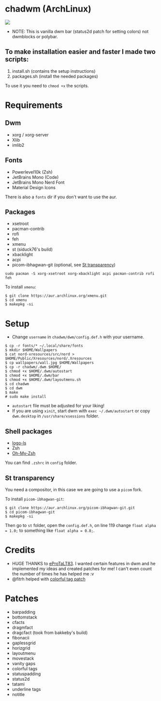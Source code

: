 # chadwm (ArchLinux)

<img src="https://github.com/siduck76/chadwm/blob/main/screenshots/col_layout.png">

- NOTE: This is vanilla dwm bar (status2d patch for setting colors) not dwmblocks or polybar.

## To make installation easier and faster I made two scripts:

1. install.sh (contains the setup instructions)
2. packages.sh (install the needed packages)

To use it you need to ```chmod +x``` the scripts.

# Requirements

## Dwm

- xorg / xorg-server
- Xlib
- imlib2

## Fonts

- Powerlevel10k (Zsh)
- JetBrains Mono (Code)
- JetBrains Mono Nerd Font
- Material Design Icons

There is also a ```fonts``` dir if you don't want to use the aur.

## Packages

- xsetroot
- pacman-contrib
- rofi
- feh
- xmenu
- st (siduck76's build)
- xbacklight
- acpi
- picom-ibhagwan-git (optional, see [St transparency](#st-transparency))

```
sudo pacman -S xorg-xsetroot xorg-xbacklight acpi pacman-contrib rofi feh
```

To install ```xmenu```:
```
$ git clone https://aur.archlinux.org/xmenu.git
$ cd xmenu
$ makepkg -si
```

# Setup

- Change ```username``` in ```chadwm/dwm/config.def.h``` with your username.

```
$ cp -r fonts/* ~/.local/share/fonts
$ mkdir $HOME/Wallpapers
$ cat nord-xresources/src/nord > $HOME/Public/Xresources/nord/.Xresources
$ cp wallpapers/wall.jpg $HOME/Wallpapers
$ cp -r chadwm/.dwm $HOME/
$ chmod +x $HOME/.dwm/autostart
$ chmod +x $HOME/.dwm/bar
$ chmod +x $HOME/.dwm/layoutmenu.sh
$ cd chadwm
$ cd dwm
$ make
# sudo make install
```

- ```autostart``` file must be adjusted for your liking!
- If you are using ```xinit```, start dwm with ```exec ~/.dwm/autostart``` or copy ```dwm.desktop``` in ```/usr/share/xsessions``` folder.

## Shell packages

- [logo-ls](https://github.com/Yash-Handa/logo-ls)
- Zsh
- [Oh-My-Zsh](https://github.com/ohmyzsh/ohmyzsh)

You can find ```.zshrc``` in ```config``` folder.

## St transparency

You need a compositor, in this case we are going to use a ```picom``` fork.

To install ```picom-ibhagwan-git```:
```
$ git clone https://aur.archlinux.org/picom-ibhagwan-git.git
$ cd picom-ibhagwan-git
$ makepkg -si
```

Then go to ```st``` folder, open the ```config.def.h```, on line 119 change ```float alpha = 1.0;``` to something like ```float alpha = 0.8;```.

# Credits 

- HUGE THANKS to [eProTaLT83](https://www.reddit.com/user/eProTaLT83). I wanted certain features in dwm and he implemented my ideas and created patches for me! I can't even count the number of times he has helped me :v
- @fitrh helped with [colorful tag patch](https://github.com/fitrh/dwm/issues/1)

# Patches

- barpadding 
- bottomstack
- cfacts
- dragmfact 
- dragcfact (took from bakkeby's build)
- fibonacii
- gaplessgrid
- horizgrid
- layoutmenu 
- movestack 
- vanity gaps
- colorful tags
- statuspadding 
- status2d
- tatami 
- underline tags
- notitle
